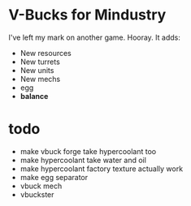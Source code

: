 # V-Bucks for Mindustry
I've left my mark on another game. Hooray.
It adds:
* New resources
* New turrets
* New units
* New mechs
* egg
* **balance**

# todo
* make vbuck forge take hypercoolant too
* make hypercoolant take water and oil
* make hypercoolant factory texture actually work
* make egg separator
* vbuck mech
* vbuckster
